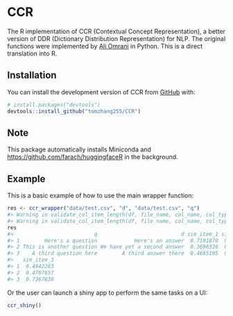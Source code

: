 
<!-- README.md is generated from README.Rmd. Please edit that file -->

# CCR

<!-- badges: start -->
<!-- badges: end -->

The R implementation of CCR (Contextual Concept Representation), a
better version of DDR (Dictionary Distribution Representation) for NLP.
The original functions were implemented by [Ali
Omrani](https://ali-omrani.github.io) in Python. This is a direct
translation into R.

## Installation

You can install the development version of CCR from
[GitHub](https://github.com/) with:

``` r
# install.packages("devtools")
devtools::install_github("tomzhang255/CCR")
```

## Note

This package automatically installs Miniconda and
<https://github.com/farach/huggingfaceR> in the background.

## Example

This is a basic example of how to use the main wrapper function:

``` r
res <- ccr_wrapper("data/test.csv", "d", "data/test.csv", "q")
#> Warning in validate_col_item_length(df, file_name, col_name, col_type): 1 rows from column q in data/test.csv have only 2 or 3 words. Row indices: 1
#> Warning in validate_col_item_length(df, file_name, col_name, col_type): 1 rows from column d in data/test.csv have less than 4 words. Row indices: 1
res
#>                          q                           d sim_item_1 sim_item_2
#> 1        Here's a question            Here's an answer  0.7191870  0.4478848
#> 2 This is another question We have yet a second answer  0.3696336  0.4954454
#> 3    A third question here        A third answer there  0.4685105  0.4422214
#>   sim_item_3
#> 1  0.4942263
#> 2  0.4707657
#> 3  0.7367636
```

Or the user can launch a shiny app to perform the same tasks on a UI:

``` r
ccr_shiny()
```
